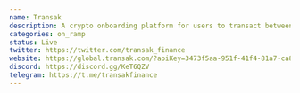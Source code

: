 ```yaml
---
name: Transak
description: A crypto onboarding platform for users to transact between fiat and crypto assets easily with just a bank transfer.
categories: on_ramp
status: Live
twitter: https://twitter.com/transak_finance
website: https://global.transak.com/?apiKey=3473f5aa-951f-41f4-81a7-ca8880c97f2c
discord: https://discord.gg/KeT6QZV
telegram: https://t.me/transakfinance
---
```

